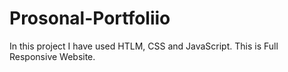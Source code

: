 # Prosonal-Portfoliio
 In this project I have used HTLM, CSS and JavaScript. This is Full Responsive Website.
